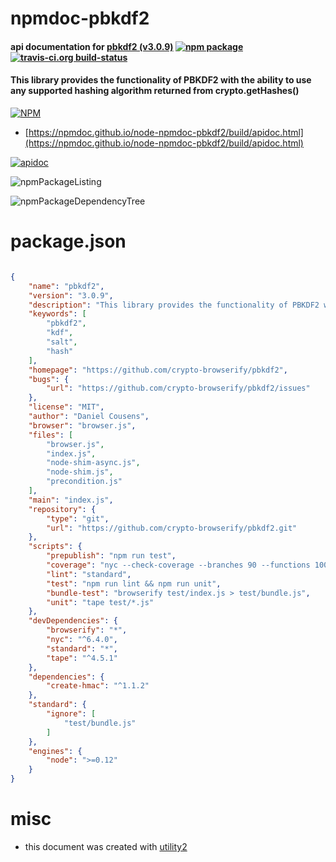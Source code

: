 # npmdoc-pbkdf2

#### api documentation for  [pbkdf2 (v3.0.9)](https://github.com/crypto-browserify/pbkdf2)  [![npm package](https://img.shields.io/npm/v/npmdoc-pbkdf2.svg?style=flat-square)](https://www.npmjs.org/package/npmdoc-pbkdf2) [![travis-ci.org build-status](https://api.travis-ci.org/npmdoc/node-npmdoc-pbkdf2.svg)](https://travis-ci.org/npmdoc/node-npmdoc-pbkdf2)

#### This library provides the functionality of PBKDF2 with the ability to use any supported hashing algorithm returned from crypto.getHashes()

[![NPM](https://nodei.co/npm/pbkdf2.png?downloads=true&downloadRank=true&stars=true)](https://www.npmjs.com/package/pbkdf2)

- [https://npmdoc.github.io/node-npmdoc-pbkdf2/build/apidoc.html](https://npmdoc.github.io/node-npmdoc-pbkdf2/build/apidoc.html)

[![apidoc](https://npmdoc.github.io/node-npmdoc-pbkdf2/build/screenCapture.buildCi.browser.%252Ftmp%252Fbuild%252Fapidoc.html.png)](https://npmdoc.github.io/node-npmdoc-pbkdf2/build/apidoc.html)

![npmPackageListing](https://npmdoc.github.io/node-npmdoc-pbkdf2/build/screenCapture.npmPackageListing.svg)

![npmPackageDependencyTree](https://npmdoc.github.io/node-npmdoc-pbkdf2/build/screenCapture.npmPackageDependencyTree.svg)



# package.json

```json

{
    "name": "pbkdf2",
    "version": "3.0.9",
    "description": "This library provides the functionality of PBKDF2 with the ability to use any supported hashing algorithm returned from crypto.getHashes()",
    "keywords": [
        "pbkdf2",
        "kdf",
        "salt",
        "hash"
    ],
    "homepage": "https://github.com/crypto-browserify/pbkdf2",
    "bugs": {
        "url": "https://github.com/crypto-browserify/pbkdf2/issues"
    },
    "license": "MIT",
    "author": "Daniel Cousens",
    "browser": "browser.js",
    "files": [
        "browser.js",
        "index.js",
        "node-shim-async.js",
        "node-shim.js",
        "precondition.js"
    ],
    "main": "index.js",
    "repository": {
        "type": "git",
        "url": "https://github.com/crypto-browserify/pbkdf2.git"
    },
    "scripts": {
        "prepublish": "npm run test",
        "coverage": "nyc --check-coverage --branches 90 --functions 100 tape test/*.js",
        "lint": "standard",
        "test": "npm run lint && npm run unit",
        "bundle-test": "browserify test/index.js > test/bundle.js",
        "unit": "tape test/*.js"
    },
    "devDependencies": {
        "browserify": "*",
        "nyc": "^6.4.0",
        "standard": "*",
        "tape": "^4.5.1"
    },
    "dependencies": {
        "create-hmac": "^1.1.2"
    },
    "standard": {
        "ignore": [
            "test/bundle.js"
        ]
    },
    "engines": {
        "node": ">=0.12"
    }
}
```



# misc
- this document was created with [utility2](https://github.com/kaizhu256/node-utility2)
